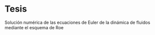 # Tesis
Solución numérica de las ecuaciones de Euler de la dinámica de fluidos mediante el esquema de Roe
